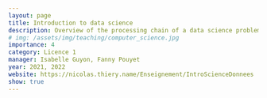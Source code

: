 ```yaml
---
layout: page
title: Introduction to data science
description: Overview of the processing chain of a data science problem, concepts of statistics and computer vision, project-based learning.
# img: /assets/img/teaching/computer_science.jpg
importance: 4
category: Licence 1
manager: Isabelle Guyon, Fanny Pouyet
year: 2021, 2022
website: https://nicolas.thiery.name/Enseignement/IntroScienceDonnees
show: true
---
```


